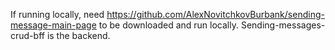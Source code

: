If running locally, need https://github.com/AlexNovitchkovBurbank/sending-message-main-page to be downloaded and run locally. Sending-messages-crud-bff is the backend.

